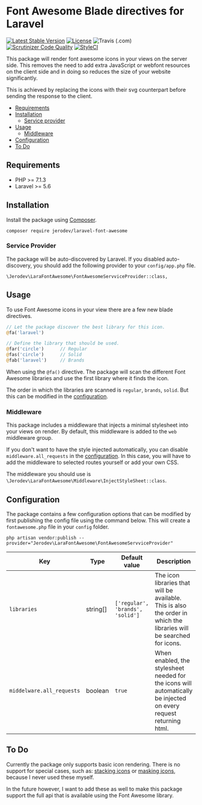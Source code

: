 # Font Awesome Blade directives for Laravel
[![Latest Stable Version](https://poser.pugx.org/jerodev/laravel-font-awesome/v/stable)](https://packagist.org/packages/jerodev/laravel-font-awesome) [![License](https://poser.pugx.org/jerodev/laravel-font-awesome/license)](https://packagist.org/packages/jerodev/laravel-font-awesome) ![Travis (.com)](https://img.shields.io/travis/com/jerodev/laravel-font-awesome.svg?style=flat-square) [![Scrutinizer Code Quality](https://scrutinizer-ci.com/g/jerodev/laravel-font-awesome/badges/quality-score.png?b=master)](https://scrutinizer-ci.com/g/jerodev/laravel-font-awesome/?branch=master) [![StyleCI](https://github.styleci.io/repos/193088933/shield?branch=master)](https://github.styleci.io/repos/193088933) 

This package will render font awesome icons in your views on the server side. This removes the need to add extra JavaScript or webfont resources on the client side and in doing so reduces the size of your website significantly.

This is achieved by replacing the icons with their svg counterpart before sending the response to the client.

- [Requirements](#requirements)
- [Installation](#installation)
  - [Service provider](#service-provider)
- [Usage](#usage)
  - [Middleware](#middleware)
- [Configuration](#configuration)
- [To Do](#to-do)

## Requirements

- PHP >= 7.1.3
- Laravel >= 5.6

## Installation

Install the package using [Composer](https://getcomposer.org/).

    composer require jerodev/laravel-font-awesome
    
### Service Provider

The package will be auto-discovered by Laravel. If you disabled auto-discovery, you should add the following provider to your `config/app.php` file.

    \Jerodev\LaraFontAwesome\FontAwesomeServviceProvider::class,

## Usage

To use Font Awesome icons in your view there are a few new blade directives.

``` php
// Let the package discover the best library for this icon.
@fa('laravel')

// Define the library that should be used.
@far('circle')      // Regular
@fas('circle')      // Solid
@fab('laravel')     // Brands
```

When using the `@fa()` directive. The package will scan the different Font Awesome libraries and use the first library where it finds the icon.

The order in which the libraries are scanned is `regular`, `brands`, `solid`. But this can be modified in the [configuration](#configuration).

### Middleware

This package includes a middleware that injects a minimal stylesheet into your views on render. By default, this middleware is added to the `web` middleware group. 

If you don't want to have the style injected automatically, you can disable `middleware.all_requests` in the [configuration](#configuration). In this case, you will have to add the middleware to selected routes yourself or add your own CSS.

The middleware you should use is `\Jerodev\LaraFontAwesome\Middleware\InjectStyleSheet::class`.


## Configuration

The package contains a few configuration options that can be modified by first publishing the config file using the command below. This will create a `fontawesome.php` file in your `config` folder.

    php artisan vendor:publish --provider="Jerodev\LaraFontAwesome\FontAwesomeServviceProvider"
    
| Key  | Type | Default value | Description |
| --- | --- | --- | --- |
| `libraries` | string[]  | `['regular', 'brands', 'solid']` | The icon libraries that will be available. This is also the order in which the libraries will be searched for icons. |
| `middelware.all_requests` | boolean  | `true` | When enabled, the stylesheet needed for the icons will automatically be injected on every request returning html. |

## To Do

Currently the package only supports basic icon rendering. There is no support for special cases, such as: [stacking icons](https://fontawesome.com/how-to-use/on-the-web/styling/stacking-icons) or [masking icons](https://fontawesome.com/how-to-use/on-the-web/styling/masking), because I never used these myself.

In the future however, I want to add these as well to make this package support the full api that is available using the Font Awesome library.